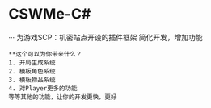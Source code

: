 # CSWMe-C#
···
为游戏SCP：机密站点开设的插件框架
简化开发，增加功能
```
**这个可以为你带来什么？
1. 开局生成系统
2. 模板角色系统
3. 模板物品系统
4. 对Player更多的功能
等等其他的功能，让你的开发更快，更好

